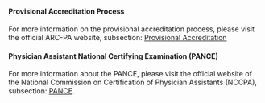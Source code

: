 #### Provisional Accreditation Process

For more information on the provisional accreditation process, please visit the official ARC-PA website, subsection: <span class="highlight">[Provisional Accreditation][arc-provisional]</span>  

#### Physician Assistant National Certifying Examination (PANCE) 

For more information about the PANCE, please visit the official website of the National Commission on Certification of Physician Assistants (NCCPA), subsection: <span class="highlight">[PANCE][pance]</span>.

[arc-provisional]: http://www.arc-pa.org/provisional_acc/information.html
[pance]: https://www.nccpa.net/pance
